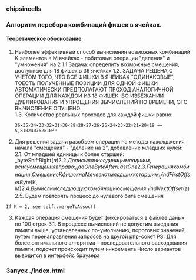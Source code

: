 ### chipsincells

### Алгоритм перебора комбинаций фишек в ячейках.

#### Теоретическое обоснование
 1. Наиболее эффективный способ вычисления возможных комбинаций K элементов в M ячейках -
    побитовые операции "деления" и "умножения" на 2
 1.1 Задача: определить возможные смещения, доступные для 18 фишек в 36 ячейках
 1.2. ЗАДАЧА РЕШЕНА С УЧЕТОМ ТОГО, ЧТО ВСЕ ФИШКИ В ЯЧЕЙКАХ "ОДИНАКОВЫЕ", ТОЕСТЬ ПОЛУЧЕННЫЕ ПОЗИЦИИ
      ДЛЯ ОДНОЙ ФИШКИ АВТОМАТИЧЕСКИ ПРЕДПОЛАГАЮТ ПРОХОД АНАЛОГИЧНОЙ ОПЕРАЦИИ ДЛЯ КАЖДОЙ ИЗ 18 ФИШЕК. ВО ИЗБЕЖАНИИ ДУБЛИРОВАНИЯ       И УПРОЩЕНИЯ ВЫЧИСЛЕНИЙ ПО ВРЕМЕНИ, ЭТО ВЫЧИСЛЕНИЕ ОПУЩЕНО.\
 1.3. Количество реальных проходов для каждой фишки равно:
 
       ```36×35×34×33×32×31×30×29×28×27×26×25×24×23×22×21×20×19 ~= 5,810240762×10²⁵```
       
 2.   Для решения задачи разобъем операции на методы нахожджения начала "смещения" - "деление на 2", добавление младших нулей:
 2.1. От младшей единицы к более старшей: _byteShiftRight($a)
 2.2. Дописывание единицы младшим, в силу смещения вправо: _addOneByteAfterLastOne
 2.3. Генерация комбинации. Смещение K фишек на M ячеек от младших к старшим: _findFirstOffsetByte($K, $M)
 2.4. Вычислим следующую комбинацию смещения: _findNextOffset($a)
 2.5. Будем повторять процесс до нулевого бита смещения
 
 ```If K = 2, see self::mergeToAssoc()```
 
 3. Каждая операция смещения будет фиксироваться в файлее даных по 100 строк
 3.1. В процессе вычислений не допустим выедания памяти выше, установленных по-умолчанию, пороговых значений,
    путем перенаправления запросов на другой php-сокет
 PS. Для более оптимального алгоритма - последовательного расходования памяти, подсчет происходит путем инкремента
 Число вариантов выводится в интерфейс браузера
 
### Запуск ./index.html
